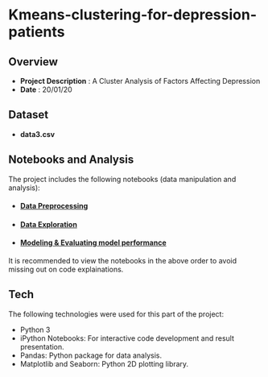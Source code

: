 # Kmeans-clustering-for-depression-patients


Overview
-------------------------------
* **Project Description** : A Cluster Analysis of Factors Affecting Depression 
* **Date** : 20/01/20  


Dataset
-------------------------------
 * **data3.csv**


Notebooks and Analysis
-------------------------------
The project includes the following notebooks (data manipulation and analysis):  

* #### [Data Preprocessing](https://nbviewer.jupyter.org/gist/KimGyuLee/30aca84f405bb5ddc81a522b6fda84df)
* #### [Data Exploration](https://nbviewer.jupyter.org/gist/KimGyuLee/c370b6d1c85167bcd1cda85789603f05)
* #### [Modeling & Evaluating model performance](https://nbviewer.jupyter.org/gist/KimGyuLee/6f8dbdd37f4b845f22272a6732236644)

It is recommended to view the notebooks in the above order to avoid missing out on code explainations.


Tech
-------------------------------
The following technologies were used for this part of the project:

* Python 3
* iPython Notebooks: For interactive code development and result presentation.
* Pandas: Python package for data analysis.
* Matplotlib and Seaborn: Python 2D plotting library.

